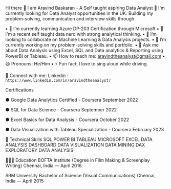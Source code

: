 Hi there 👋 I am Aravind Baskaran - A Self taught aspiring Data Analyst
🎃 I'm currently looking for Data Analyst opportunities in the UK.
Building my problem-solving, communication and interview skills through:



•	🌱 I’m currently learning Azure DP-203 Certification through Microsoft 
•	💃 I'm a recent self taught data nerd with strong analytical thinking.
•	👯 I’m looking to collaborate on Machine Learning & Data Analysis projects.
•	🔭 I’m currently working on my problem-solving skills and portfolio.
•	💬 Ask me about Data Analysis using Excel, SQL and Data analytics & Reporting using PowerBI or Tableau.
•	📫 How to reach me: aravindtheanalyst@gmail.com
•	😄 Pronouns: He/Him
•	⚡ Fun fact: I love to sing aloud while driving.





🤝 Connect with me:
Linkedin : `https://www.linkedin.com/in/aravindtheanalyst/`


 
 Certifications
 	
●	Google Data Analytics Certified   - Coursera                             September 2022


●	SQL for Data Science  - Coursera                                         September 2022


●	Excel Basics for Data Analysis - Coursera	                               October 2022


●	Data Visualization with Tableau Specialization - Coursera                February 2023


💼 Technical Skills
SQL
POWER BI
TABLEAU
MICROSOFT EXCEL
DATA ANALYSIS
DASHBOARD
DATA VISUALIZATION
DATA MINING
DAX
EXPLORATORY DATA ANALYSIS

          
👩🏽‍💻 Education
BOFTA Institute (Degree in Film Making & Screenplay Writing)
    Chennai, India — April 2016.

 SRM University Bachelor of Science (Visual Communications) 
     Chennai, India — April 2015


